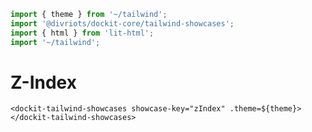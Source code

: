 ```js script
import { theme } from '~/tailwind';
import '@divriots/dockit-core/tailwind-showcases';
import { html } from 'lit-html';
import '~/tailwind';
```

# Z-Index

```html:html
<dockit-tailwind-showcases showcase-key="zIndex" .theme=${theme}></dockit-tailwind-showcases>
```
